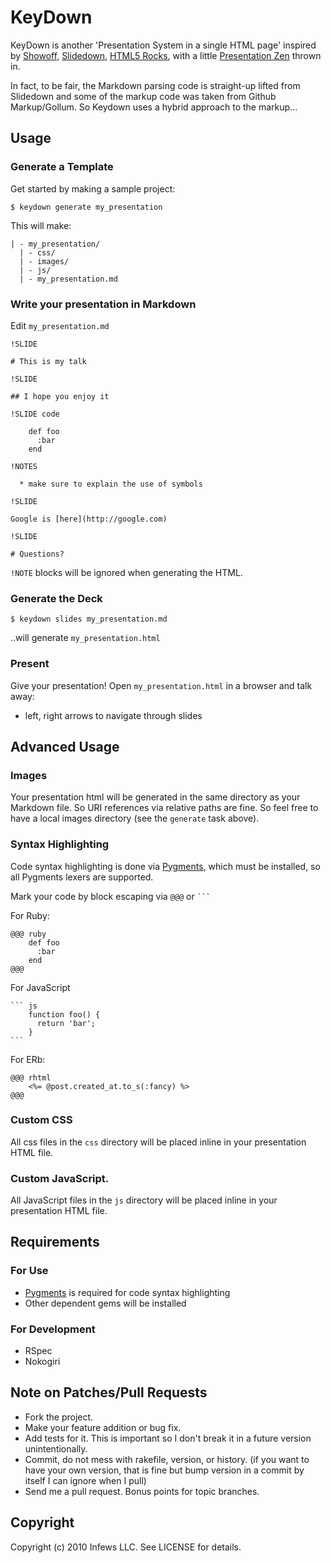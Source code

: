 # KeyDown

KeyDown is another 'Presentation System in a single HTML page' inspired by [Showoff](http://github.com/dirnic/showoff/), [Slidedown](http://github.com/nakajima/slidedown),
[HTML5 Rocks](http://studio.html5rocks.com/#Deck), with a little [Presentation Zen](http://amzn.to/8X55H2) thrown in.

In fact, to be fair, the Markdown parsing code is straight-up lifted from Slidedown and some of the markup code was taken from Github Markup/Gollum. So Keydown uses a hybrid approach to
the markup...

## Usage

### Generate a Template

Get started by making a sample project:

    $ keydown generate my_presentation

This will make:

    | - my_presentation/
      | - css/
      | - images/
      | - js/
      | - my_presentation.md

### Write your presentation in Markdown

Edit `my_presentation.md`

    !SLIDE

    # This is my talk

    !SLIDE

    ## I hope you enjoy it

    !SLIDE code

        def foo
          :bar
        end

	!NOTES
	
	  * make sure to explain the use of symbols	
	
    !SLIDE

    Google is [here](http://google.com)

    !SLIDE

    # Questions?

`!NOTE` blocks will be ignored when generating the HTML.

### Generate the Deck

    $ keydown slides my_presentation.md

..will generate `my_presentation.html`

### Present

Give your presentation! Open `my_presentation.html` in a browser and talk away:

  * left, right arrows to navigate through slides

## Advanced Usage

### Images 

Your presentation html will be generated in the same directory as your Markdown file. So URI references via relative paths
are fine.  So feel free to have a local images directory (see the `generate` task above).

### Syntax Highlighting

Code syntax highlighting is done via [Pygments](), which must be installed, so all Pygments lexers are supported.

Mark your code by block escaping via `@@@` or ` ``` `

For Ruby:

    @@@ ruby
        def foo
          :bar
        end
    @@@

For JavaScript

    ``` js
        function foo() {
          return 'bar';
        }
    ```

For ERb:

    @@@ rhtml
        <%= @post.created_at.to_s(:fancy) %>
    @@@

### Custom CSS

All css files in the `css` directory will be placed inline in your presentation HTML file.

### Custom JavaScript.

All JavaScript files in the `js` directory will be placed inline in your presentation HTML file.

## Requirements

### For Use

   * [Pygments]() is required for code syntax highlighting
   * Other dependent gems will be installed

### For Development

   * RSpec
   * Nokogiri

## Note on Patches/Pull Requests
 
  * Fork the project.
  * Make your feature addition or bug fix.
  * Add tests for it. This is important so I don't break it in a future version unintentionally.
  * Commit, do not mess with rakefile, version, or history. (if you want to have your own version, that is fine but bump version in a commit by itself I can ignore when I pull)
  * Send me a pull request. Bonus points for topic branches.

## Copyright

Copyright (c) 2010 Infews LLC. See LICENSE for details.
